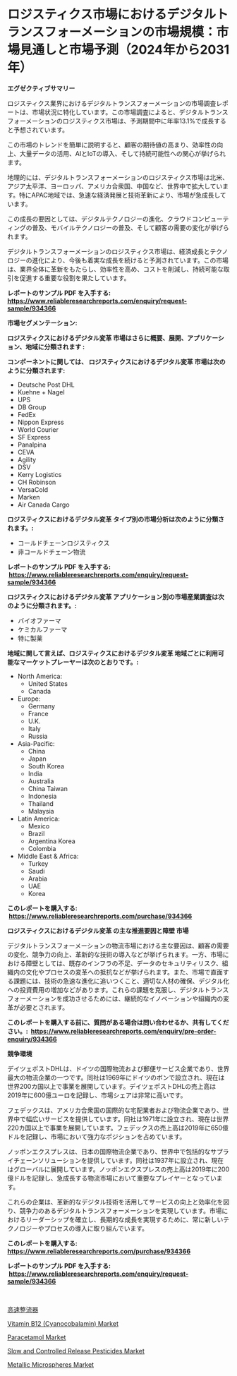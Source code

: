 <p><h1>ロジスティクス市場におけるデジタルトランスフォーメーションの市場規模：市場見通しと市場予測（2024年から2031年）</h1></p><p><strong>エグゼクティブサマリー</strong></p>
<p><p>ロジスティクス業界におけるデジタルトランスフォーメーションの市場調査レポートは、市場状況に特化しています。この市場調査によると、デジタルトランスフォーメーションのロジスティクス市場は、予測期間中に年率13.1%で成長すると予想されています。</p><p>この市場のトレンドを簡単に説明すると、顧客の期待値の高まり、効率性の向上、大量データの活用、AIとIoTの導入、そして持続可能性への関心が挙げられます。</p><p>地理的には、デジタルトランスフォーメーションのロジスティクス市場は北米、アジア太平洋、ヨーロッパ、アメリカ合衆国、中国など、世界中で拡大しています。特にAPAC地域では、急速な経済発展と技術革新により、市場が急成長しています。</p><p>この成長の要因としては、デジタルテクノロジーの進化、クラウドコンピューティングの普及、モバイルテクノロジーの普及、そして顧客の需要の変化が挙げられます。</p><p>デジタルトランスフォーメーションのロジスティクス市場は、経済成長とテクノロジーの進化により、今後も着実な成長を続けると予測されています。この市場は、業界全体に革新をもたらし、効率性を高め、コストを削減し、持続可能な取引を促進する重要な役割を果たしています。</p></p>
<p><strong>レポートのサンプル PDF を入手する: <a href="https://www.reliableresearchreports.com/enquiry/request-sample/934366">https://www.reliableresearchreports.com/enquiry/request-sample/934366</a></strong></p>
<p><strong>市場セグメンテーション:</strong></p>
<p><strong> ロジスティクスにおけるデジタル変革 市場はさらに概要、展開、アプリケーション、地域に分類されます :</strong></p>
<p><strong>コンポーネントに関しては、 ロジスティクスにおけるデジタル変革 市場は次のように分類されます: &nbsp;</strong></p>
<p><ul><li>Deutsche Post DHL</li><li>Kuehne + Nagel</li><li>UPS</li><li>DB Group</li><li>FedEx</li><li>Nippon Express</li><li>World Courier</li><li>SF Express</li><li>Panalpina</li><li>CEVA</li><li>Agility</li><li>DSV</li><li>Kerry Logistics</li><li>CH Robinson</li><li>VersaCold</li><li>Marken</li><li>Air Canada Cargo</li></ul></p>
<p><strong> ロジスティクスにおけるデジタル変革 タイプ別の市場分析は次のように分類されます。:</strong></p>
<p><ul><li>コールドチェーンロジスティクス</li><li>非コールドチェーン物流</li></ul></p>
<p><strong>レポートのサンプル PDF を入手する: &nbsp;<a href="https://www.reliableresearchreports.com/enquiry/request-sample/934366">https://www.reliableresearchreports.com/enquiry/request-sample/934366</a></strong></p>
<p><strong> ロジスティクスにおけるデジタル変革 アプリケーション別の市場産業調査は次のように分類されます。:</strong></p>
<p><ul><li>バイオファーマ</li><li>ケミカルファーマ</li><li>特に製薬</li></ul></p>
<p><strong>地域に関して言えば、ロジスティクスにおけるデジタル変革 地域ごとに利用可能なマーケットプレーヤーは次のとおりです。:</strong></p>
<p><ul>
    <li>
        North America:
        <ul>
            <li>United States</li>
            <li>Canada</li>
        </ul>
    </li>
    <li>
        Europe:
        <ul>
            <li>Germany</li>
            <li>France</li>
            <li>U.K.</li>
            <li>Italy</li>
            <li>Russia</li>
        </ul>
    </li>
    <li>
        Asia-Pacific:
        <ul>
            <li>China</li>
            <li>Japan</li>
            <li>South Korea</li>
            <li>India</li>
            <li>Australia</li>
            <li>China Taiwan</li>
            <li>Indonesia</li>
            <li>Thailand</li>
            <li>Malaysia</li>
        </ul>
    </li>
    <li>
        Latin America:
        <ul>
            <li>Mexico</li>
            <li>Brazil</li>
            <li>Argentina Korea</li>
            <li>Colombia</li>
        </ul>
    </li>
    <li>
        Middle East & Africa:
        <ul>
            <li>Turkey</li>
            <li>Saudi</li>
            <li>Arabia</li>
            <li>UAE</li>
            <li>Korea</li>
        </ul>
    </li>
    </ul></p>
<p><strong>このレポートを購入する: &nbsp;<a href="https://www.reliableresearchreports.com/purchase/934366">https://www.reliableresearchreports.com/purchase/934366</a></strong></p>
<p><strong>ロジスティクスにおけるデジタル変革 の主な推進要因と障壁 市場</strong></p>
<p><p>デジタルトランスフォーメーションの物流市場における主な要因は、顧客の需要の変化、競争力の向上、革新的な技術の導入などが挙げられます。一方、市場における障壁としては、既存のインフラの不足、データのセキュリティリスク、組織内の文化やプロセスの変革への抵抗などが挙げられます。また、市場で直面する課題には、技術の急速な進化に追いつくこと、適切な人材の確保、デジタル化への投資費用の増加などがあります。これらの課題を克服し、デジタルトランスフォーメーションを成功させるためには、継続的なイノベーションや組織内の変革が必要とされます。</p></p>
<p><strong>このレポートを購入する前に、質問がある場合は問い合わせるか、共有してください。:&nbsp; <a href="https://www.reliableresearchreports.com/enquiry/pre-order-enquiry/934366">https://www.reliableresearchreports.com/enquiry/pre-order-enquiry/934366</a></strong></p>
<p><strong>競争環境</strong></p>
<p><p>デイツェポストDHLは、ドイツの国際物流および郵便サービス企業であり、世界最大の物流企業の一つです。同社は1969年にドイツのボンで設立され、現在は世界200カ国以上で事業を展開しています。デイツェポストDHLの売上高は2019年に600億ユーロを記録し、市場シェアは非常に高いです。</p><p>フェデックスは、アメリカ合衆国の国際的な宅配業者および物流企業であり、世界中で幅広いサービスを提供しています。同社は1971年に設立され、現在は世界220カ国以上で事業を展開しています。フェデックスの売上高は2019年に650億ドルを記録し、市場において強力なポジションを占めています。</p><p>ノッポンエクスプレスは、日本の国際物流企業であり、世界中で包括的なサプライチェーンソリューションを提供しています。同社は1937年に設立され、現在はグローバルに展開しています。ノッポンエクスプレスの売上高は2019年に200億ドルを記録し、急成長する物流市場において重要なプレイヤーとなっています。</p><p>これらの企業は、革新的なデジタル技術を活用してサービスの向上と効率化を図り、競争力のあるデジタルトランスフォーメーションを実現しています。市場におけるリーダーシップを確立し、長期的な成長を実現するために、常に新しいテクノロジーやプロセスの導入に取り組んでいます。</p></p>
<p><strong>このレポートを購入する: &nbsp; <a href="https://www.reliableresearchreports.com/purchase/934366">https://www.reliableresearchreports.com/purchase/934366</a></strong></p>
<p><strong>レポートのサンプル PDF を入手する: &nbsp;<a href="https://www.reliableresearchreports.com/enquiry/request-sample/934366">https://www.reliableresearchreports.com/enquiry/request-sample/934366</a></strong><strong></strong></p>
<p>&nbsp;</p>
<p><p><a href="https://medium.com/@sophiaard2003/%E9%AB%98%E9%80%9F%E6%95%B4%E6%B5%81%E3%83%80%E3%82%A4%E3%82%AA%E3%83%BC%E3%83%89%E5%B8%82%E5%A0%B4-%E5%B8%82%E5%A0%B4%E3%82%B7%E3%82%A7%E3%82%A2-%E5%B8%82%E5%A0%B4%E5%8B%95%E5%90%91-%E3%81%8A%E3%82%88%E3%81%B3%E5%B0%86%E6%9D%A5%E3%81%AE%E6%88%90%E9%95%B7%E3%82%92%E6%8E%A2%E3%82%8B-38b72622a9df">高速整流器</a></p><p><a href="https://github.com/sonuprakash1/Market-Research-Report-List-1/blob/main/vitamin-b12-cyanocobalamin-market.md">Vitamin B12 (Cyanocobalamin) Market</a></p><p><a href="https://view.publitas.com/reportprime-1/paracetamol-market-size-furnishes-valuable-information-encompassing-market-share-market-trends-and-projections-spanning-from-2024-to-2031/">Paracetamol Market</a></p><p><a href="https://confirmed-shield-e13.notion.site/Slow-and-Controlled-Release-Pesticides-Market-Insights-Market-Players-and-Forecast-Till-2031-61fe0cf260c74a108ebc5198f0d1bb83">Slow and Controlled Release Pesticides Market</a></p><p><a href="https://funky-papaya-cf4.notion.site/Metallic-Microspheres-Market-Size-Market-Trends-and-Growth-Outlook-forecasted-for-period-from-2024-536e87cdde0f4def9265ba372e9ddac3">Metallic Microspheres Market</a></p></p>
